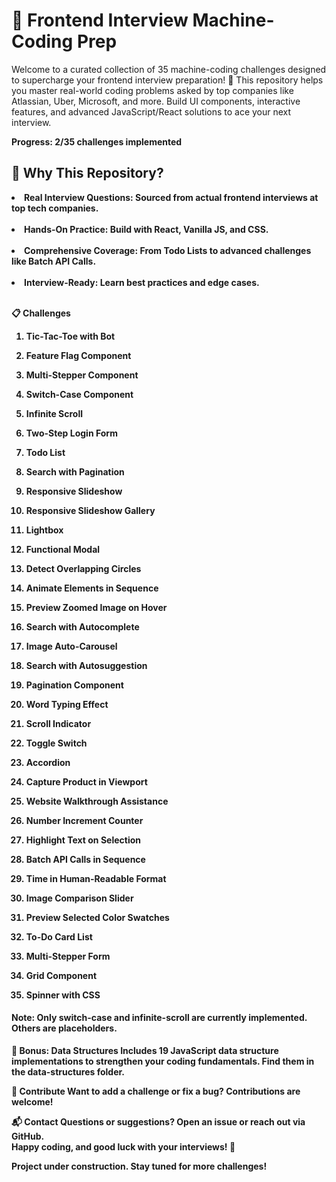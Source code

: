<h1>🚀 Frontend Interview Machine-Coding Prep</h1>

<p>Welcome to a curated collection of 35 machine-coding challenges designed to supercharge your frontend interview preparation! 🎯 This repository helps you master real-world coding problems asked by top companies like Atlassian, Uber, Microsoft, and more. Build UI components, interactive features, and advanced JavaScript/React solutions to ace your next interview.</p>

<p><b>Progress: 2/35 challenges implemented<b></p>

<h2>🎯 Why This Repository?</h2>

<li>Real Interview Questions: Sourced from actual frontend interviews at top tech companies.</li><br>
<li>Hands-On Practice: Build with React, Vanilla JS, and CSS.</li><br>
<li>Comprehensive Coverage: From Todo Lists to advanced challenges like Batch API Calls.</li><br>
<li>Interview-Ready: Learn best practices and edge cases.</li><br>

<p>📋 Challenges</p>

1. Tic-Tac-Toe with Bot

2. Feature Flag Component

3) Multi-Stepper Component

4) Switch-Case Component

5) Infinite Scroll

6) Two-Step Login Form

7) Todo List

8) Search with Pagination

9) Responsive Slideshow

10) Responsive Slideshow Gallery

11) Lightbox

12) Functional Modal

13) Detect Overlapping Circles

14) Animate Elements in Sequence

15) Preview Zoomed Image on Hover

16) Search with Autocomplete

17) Image Auto-Carousel


18) Search with Autosuggestion


19) Pagination Component


20) Word Typing Effect


21) Scroll Indicator

22) Toggle Switch

23) Accordion

24) Capture Product in Viewport

25) Website Walkthrough Assistance

26) Number Increment Counter

27) Highlight Text on Selection

28) Batch API Calls in Sequence

29) Time in Human-Readable Format

30) Image Comparison Slider

31) Preview Selected Color Swatches

32) To-Do Card List

33) Multi-Stepper Form

34) Grid Component

35) Spinner with CSS

<h4>Note: Only switch-case and infinite-scroll are currently implemented. Others are placeholders.</h4>


🌟 Bonus: Data Structures
Includes 19 JavaScript data structure implementations to strengthen your coding fundamentals. Find them in the data-structures folder.

🙌 Contribute
Want to add a challenge or fix a bug? Contributions are welcome!

📬 Contact
Questions or suggestions? Open an issue or reach out via GitHub.<br>
Happy coding, and good luck with your interviews! 🎉

Project under construction. Stay tuned for more challenges!